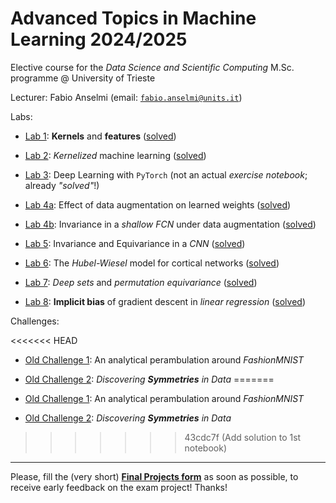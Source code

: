 # Advanced Topics in Machine Learning 2024/2025

Elective course for the *Data Science and Scientific Computing* M.Sc. programme @ University of Trieste

Lecturer: Fabio Anselmi (email: [`fabio.anselmi@units.it`](mailto:fabio.anselmi@units.it))

Labs:

* [Lab 1](./notebooks/AdvML_UniTS_2024_Lab_01_Intro_to_Kernels.ipynb): **Kernels** and **features** ([solved](./solutions/AdvML_UniTS_2024_Lab_01_Intro_to_Kernels_Solved.ipynb))

* [Lab 2](./notebooks/AdvML_UniTS_2024_Lab_02_Kernel_ridge_regression_and_kPCA.ipynb): *Kernelized* machine learning ([solved](./solutions/AdvML_UniTS_2024_Lab_02_Kernel_ridge_regression_and_kPCA_Solved.ipynb))

* [Lab 3](./notebooks/AdvML_UniTS_2024_Lab_03_DL_with_PyTorch/AdvML_UniTS_2024_Lab_03_DL_with_PyTorch_02_nnets.ipynb): Deep Learning with `PyTorch` (not an actual *exercise notebook*; already *"solved"*!)

* [Lab 4a](./notebooks/AdvML_UniTS_2024_Lab_04_FCN_Augmentation.ipynb): Effect of data augmentation on learned weights ([solved](./solutions/AdvML_UniTS_2024_Lab_04_FCN_Augmentation_Solved.ipynb))

* [Lab 4b](./notebooks/AdvML_UniTS_2024_Lab_04bis_FCN_Invariance.ipynb): Invariance in a *shallow FCN* under data augmentation ([solved](./solutions/AdvML_UniTS_2024_Lab_04bis_FCN_Invariance_Solved.ipynb))

* [Lab 5](./notebooks/AdvML_UniTS_2024_Lab_05_CNN_Invariance_Equivariance.ipynb): Invariance and Equivariance in a *CNN* ([solved](./solutions/AdvML_UniTS_2024_Lab_05_CNN_Invariance_Equivariance_Solved.ipynb))

* [Lab 6](./notebooks/AdvML_UniTS_2024_Lab_06_Cortex_Hubel_Wiesel.ipynb): The *Hubel-Wiesel* model for cortical networks ([solved](./solutions/AdvML_UniTS_2024_Lab_06_Cortex_Hubel_Wiesel_Solved.ipynb))

* [Lab 7](./notebooks/AdvML_UniTS_2024_Lab_07_Permutation_Equivariance.ipynb): *Deep sets* and *permutation equivariance* ([solved](./solutions/AdvML_UniTS_2024_Lab_07_Permutation_Equivariance_Solved.ipynb))

* [Lab 8](./notebooks/AdvML_UniTS_2024_Lab_08_Implicit_Bias.ipynb): **Implicit bias** of gradient descent in *linear regression* ([solved](./solutions/AdvML_UniTS_2024_Lab_08_Implicit_Bias_Solved.ipynb))

Challenges:

<<<<<<< HEAD
* [Old Challenge 1](./notebooks/AdvML_Challenge_2023_1_old.ipynb): An analytical perambulation around *FashionMNIST*

* [Old Challenge 2](./notebooks/AdvML_Challenge_2023_2_old.ipynb): *Discovering **Symmetries** in Data*
=======
* [Old Challenge 1](./notebooks/AdvML_Challenge_1_old.ipynb): An analytical perambulation around *FashionMNIST*

* [Old Challenge 2](./notebooks/AdvML_Challenge_2_old.ipynb): *Discovering **Symmetries** in Data*
>>>>>>> 43cdc7f (Add solution to 1st notebook)

---

Please, fill the (very short) [**Final Projects form**](https://forms.gle/BsfG9BJfxuZy6tjN7) as soon as possible, to receive early feedback on the exam project! Thanks!
